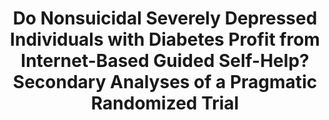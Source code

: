 --- 
abstract: '' 
authors: 
 - schlicker
 -  Kweisel
 -  buntrock
 -  M Berking
 -  S Nobis
 -  D Lehr
 -  ...
doi: '10.1155/2019/2634094' 
featured: false 
publication: '*Journal of diabetes research*, 16' 
publication_short: '' 
publishDate: '2019-01-01' 
title: 'Do Nonsuicidal Severely Depressed Individuals with Diabetes Profit from Internet-Based Guided Self-Help? Secondary Analyses of a Pragmatic Randomized Trial' 
url_code: '' 
url_dataset: '' 
url_pdf: '' 
url_poster: '' 
url_project: '' 
url_slides: '' 
url_source: '' 
url_video: '' 
---
